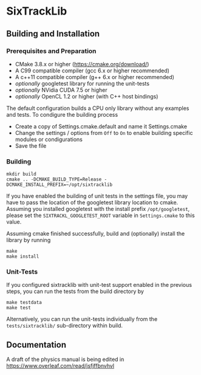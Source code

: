 # SixTrackLib

## Building and Installation
### Prerequisites and Preparation
- CMake 3.8.x or higher (https://cmake.org/download/)
- A C99 compatible compiler (gcc 6.x or higher recommended)
- A c++11 compatible compiler (g++ 6.x or higher recommended)
- _optionally_ googletest library for running the unit-tests
- _optionally_ NVidia CUDA 7.5 or higher 
- _optionally_ OpenCL 1.2 or higher (with C++ host bindings)

The default configuration builds a CPU only library without any examples and tests. To condigure the building process
- Create a copy of Settings.cmake.default and name it Settings.cmake
- Change the settings / options from `Off` to `On` to enable building specific modules or condigurations
- Save the file

### Building

```
mkdir build
cmake .. -DCMAKE_BUILD_TYPE=Release -DCMAKE_INSTALL_PREFIX=~/opt/sixtracklib
```
If you have enabled the building of unit tests in the settings file, you may have to pass the location of the googletest library location to cmake. Assuming you installed googletest with the install prefix `/opt/googletest`, please set the `SIXTRACKL_GOOGLETEST_ROOT` variable in `Settings.cmake` to this value.

Assuming cmake finished successfully, build and (optionally) install the library by running
```
make
make install
```
### Unit-Tests
If you configured sixtracklib with unit-test support enabled in the previous steps, you can run the tests from the build directory by 
```
make testdata
make test
```
Alternatively, you can run the unit-tests individually from the `tests/sixtracklib/` sub-directory within build.


## Documentation

A draft of the physics manual is being edited in  https://www.overleaf.com/read/jsfjffbnvhvl
